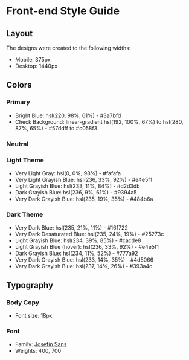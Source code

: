 # Front-end Style Guide

## Layout

The designs were created to the following widths:

- Mobile: 375px
- Desktop: 1440px

## Colors

### Primary

- Bright Blue: hsl(220, 98%, 61%) - #3a7bfd
- Check Background: linear-gradient hsl(192, 100%, 67%) to hsl(280, 87%, 65%) - #57ddff to #c058f3

### Neutral

### Light Theme

- Very Light Gray: hsl(0, 0%, 98%) - #fafafa
- Very Light Grayish Blue: hsl(236, 33%, 92%) - #e4e5f1
- Light Grayish Blue: hsl(233, 11%, 84%) - #d2d3db
- Dark Grayish Blue: hsl(236, 9%, 61%) - #9394a5
- Very Dark Grayish Blue: hsl(235, 19%, 35%) - #484b6a

### Dark Theme

- Very Dark Blue: hsl(235, 21%, 11%) - #161722
- Very Dark Desaturated Blue: hsl(235, 24%, 19%) - #25273c
- Light Grayish Blue: hsl(234, 39%, 85%) - #cacde8
- Light Grayish Blue (hover): hsl(236, 33%, 92%) - #e4e5f1
- Dark Grayish Blue: hsl(234, 11%, 52%) - #777a92
- Very Dark Grayish Blue: hsl(233, 14%, 35%) - #4d5066
- Very Dark Grayish Blue: hsl(237, 14%, 26%) - #393a4c

## Typography

### Body Copy

- Font size: 18px

### Font

- Family: [Josefin Sans](https://fonts.google.com/specimen/Josefin+Sans)
- Weights: 400, 700
